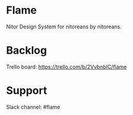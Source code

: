Flame
=====

Nitor Design System for nitoreans by nitoreans.

# Backlog

Trello board: https://trello.com/b/2VvbnblC/flame

# Support

Slack channel: #flame